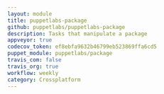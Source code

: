 ```yaml
---
layout: module
title: puppetlabs-package
github: puppetlabs/puppetlabs-package
description: Tasks that manipulate a package
appveyor: true
codecov_token: ef8ebfa9632b46799eb523869ffa6cd5
puppet_module: puppetlabs/package
travis_com: false
travis_org: true
workflow: weekly
category: Crossplatform
---
```

